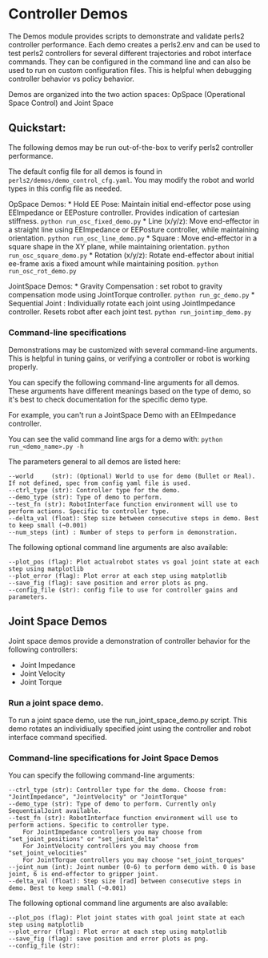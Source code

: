 # Controller Demos

The Demos module provides scripts to demonstrate and validate perls2 controller performance.
Each demo creates a perls2.env and can be used to test perls2 controllers for several
different trajectories and robot interface commands. They can be configured in the command line and
can also be used to run on custom configuration files. This is helpful when debugging controller
behavior vs policy behavior.

Demos are organized into the two action spaces: OpSpace (Operational Space Control) and Joint Space


## Quickstart:
The following demos may be run out-of-the-box to verify perls2 controller performance.

The default config file for all demos is found in `perls2/demos/demo_control_cfg.yaml`.
You may modify the robot and world types in this config file as needed.


OpSpace Demos:
    * Hold EE Pose: Maintain initial end-effector pose using EEImpedance or EEPosture controller.
        Provides indication of cartesian stiffness.
        `python run_osc_fixed_demo.py`
    * Line (x/y/z): Move end-effector in a straight line using EEImpedance or EEPosture controller, while
        maintaining orientation.
        `python run_osc_line_demo.py`
    * Square : Move end-effector in a square shape in the XY plane, while maintaining orientation.
        `python run_osc_square_demo.py`
    * Rotation (x/y/z): Rotate end-effector about initial ee-frame axis a fixed amount while maintaining position.
        `python run_osc_rot_demo.py`


JointSpace Demos:
    * Gravity Compensation : set robot to gravity compensation mode using JointTorque controller.
        `python run_gc_demo.py`
    * Sequential Joint : Individually rotate each joint using JointImpedance controller. Resets robot
        after each joint test.
        `python run_jointimp_demo.py`


### Command-line specifications
Demonstrations may be customized with several command-line arguments. This is helpful in tuning gains,
or verifying a controller or robot is working properly.

You can specify the following command-line arguments for all demos. These arguments have different meanings based on the type of demo, so it's best to check documentation for the specific demo type.

For example, you can't run a JointSpace Demo with an EEImpedance controller.

You can see the valid command line args for a demo with:
`python run_<demo_name>.py -h`

The parameters general to all demos are listed here:

    --world     (str): (Optional) World to use for demo (Bullet or Real). If not defined, spec from config yaml file is used.
    --ctrl_type (str): Controller type for the demo.
    --demo_type (str): Type of demo to perform.
    --test_fn (str): RobotInterface function environment will use to perform actions. Specific to controller type.
    --delta_val (float): Step size between consecutive steps in demo. Best to keep small (~0.001)
    --num_steps (int) : Number of steps to perform in demonstration.

The following optional command line arguments are also available:

    --plot_pos (flag): Plot actualrobot states vs goal joint state at each step using matplotlib
    --plot_error (flag): Plot error at each step using matplotlib
    --save_fig (flag): save position and error plots as png.
    --config_file (str): config file to use for controller gains and parameters.

## Joint Space Demos

Joint space demos provide a demonstration of controller behavior for the following controllers:
- Joint Impedance
- Joint Velocity
- Joint Torque

### Run a joint space demo.

To run a joint space demo, use the run_joint_space_demo.py script. This demo rotates an individiually
specified joint using the controller and robot interface command specified.

### Command-line specifications for Joint Space Demos
You can specify the following command-line arguments:

    --ctrl_type (str): Controller type for the demo. Choose from: "JointImpedance", "JointVelocity" or "JointTorque"
    --demo_type (str): Type of demo to perform. Currently only SequentialJoint available.
    --test_fn (str): RobotInterface function environment will use to perform actions. Specific to controller type.
        For JointImpedance controllers you may choose from "set_joint_positions" or "set_joint_delta"
        For JointVelocity controllers you may choose from "set_joint_velocities"
        For JointTorque controllers you may choose "set_joint_torques"
    --joint_num (int): Joint number (0-6) to perform demo with. 0 is base joint, 6 is end-effector to gripper joint.
    --delta_val (float): Step size [rad] between consecutive steps in demo. Best to keep small (~0.001)

The following optional command line arguments are also available:

    --plot_pos (flag): Plot joint states with goal joint state at each step using matplotlib
    --plot_error (flag): Plot error at each step using matplotlib
    --save_fig (flag): save position and error plots as png.
    --config_file (str):

